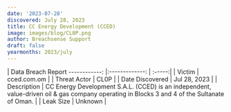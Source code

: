 ```yaml
---
date: '2023-07-28'
discovered: July 28, 2023
title: CC Energy Development (CCED)
image: images/blog/CL0P.png
author: Breachsense Support
draft: false
yearmonths: 2023/july
---
```



| Data Breach Report
------------:     |:-------------:    | :-----:|
| Victim      | cced.com.om      | 
| Threat Actor      | CL0P      | 
| Date Discovered      | Jul 28, 2023      | 
| Description      | CC Energy Development S.A.L. (CCED) is an independent, value-driven oil & gas company operating in Blocks 3 and 4 of the Sultanate of Oman.      | 
| Leak Size      | Unknown      | 

